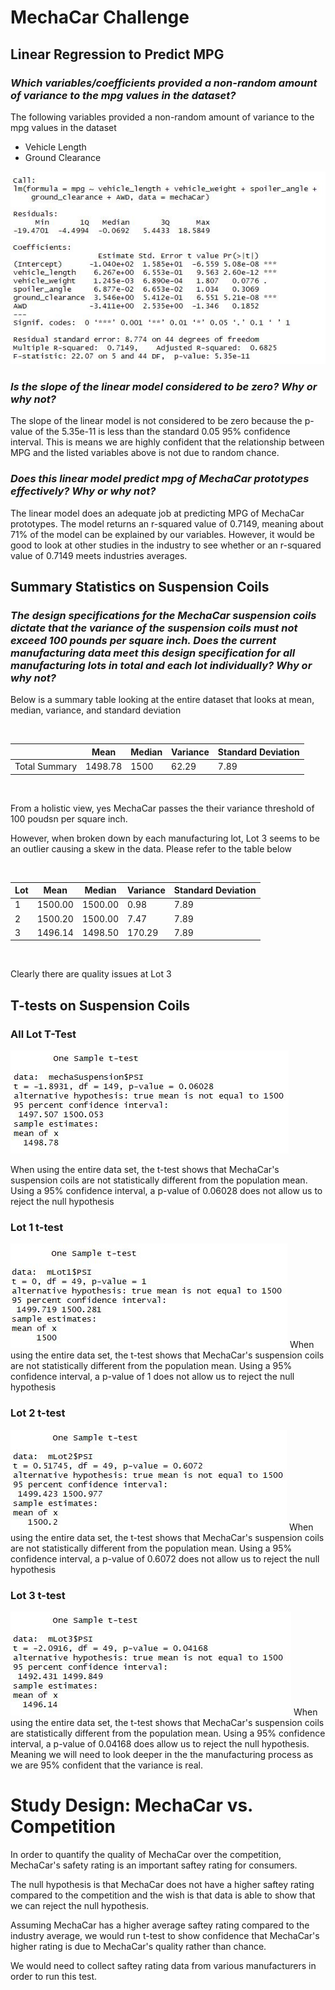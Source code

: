 # MechaCar Challenge 

## Linear Regression to Predict MPG

### *Which variables/coefficients provided a non-random amount of variance to the mpg values in the dataset?*

The following variables provided a non-random amount of variance to the mpg values in the dataset
- Vehicle Length
- Ground Clearance

![linear_regression](resources/summary_linear_regression.jpg)

### *Is the slope of the linear model considered to be zero? Why or why not?*

The slope of the linear model is not considered to be zero because the p-value of the 5.35e-11 is less than the standard 0.05 95% confidence interval. This is means we are highly confident that the relationship between MPG and the listed variables above is not due to random chance.

### *Does this linear model predict mpg of MechaCar prototypes effectively? Why or why not?*

The linear model does an adequate job at predicting MPG of MechaCar prototypes. The model returns an r-squared value of 0.7149, meaning about 71% of the model can be explained by our variables. However, it would be good to look at other studies in the industry to see whether or an r-squared value of 0.7149 meets industries averages. 

## Summary Statistics on Suspension Coils

### *The design specifications for the MechaCar suspension coils dictate that the variance of the suspension coils must not exceed 100 pounds per square inch. Does the current manufacturing data meet this design specification for all manufacturing lots in total and each lot individually? Why or why not?*

Below is a summary table looking at the entire dataset that looks at mean, median, variance, and standard deviation

<br>

|   |Mean|Median|Variance|Standard Deviation|
|---|---|---|---|---|
| Total Summary  |  1498.78 |1500   |62.29   |7.89   |

<br>

From a holistic view, yes MechaCar passes the their variance threshold of 100 poudsn per square inch. 

However, when broken down by each manufacturing lot, Lot 3 seems to be an outlier causing a skew in the data. Please refer to the table below 

<br>

|   Lot|Mean|Median|Variance|Standard Deviation|
|---|---|---|---|---|
| 1  |  1500.00 |1500.00   |0.98   |7.89   |
| 2  |  1500.20 |1500.00  |7.47   |7.89   |
| 3  |  1496.14 |1498.50   |170.29   |7.89   |

<br>

Clearly there are quality issues at Lot 3 

## T-tests on Suspension Coils

### All Lot T-Test
![all_lot_t-test](resources/all_lot_t-test.JPG)

When using the entire data set, the t-test shows that MechaCar's suspension coils are not statistically different from the population mean. Using a 95% confidence interval, a p-value of 0.06028 does not allow us to reject the null hypothesis
<br>

### Lot 1 t-test
![lot1](resources/lot1.JPG)
When using the entire data set, the t-test shows that MechaCar's suspension coils are not statistically different from the population mean. Using a 95% confidence interval, a p-value of 1 does not allow us to reject the null hypothesis
<br>

### Lot 2 t-test
![lot2](resources/lot2.JPG)
When using the entire data set, the t-test shows that MechaCar's suspension coils are not statistically different from the population mean. Using a 95% confidence interval, a p-value of 0.6072 does not allow us to reject the null hypothesis
<br>

### Lot 3 t-test
![lot3](resources/lot3.JPG)
When using the entire data set, the t-test shows that MechaCar's suspension coils are statistically different from the population mean. Using a 95% confidence interval, a p-value of 0.04168 does allow us to reject the null hypothesis. Meaning we will need to look deeper in the the manufacturing process as we are 95% confident that the variance is real. 
<br>

# Study Design: MechaCar vs. Competition

In order to quantify the quality of MechaCar over the competition, MechaCar's safety rating is an important saftey rating for consumers.

The null hypothesis is that MechaCar does not have a higher saftey rating compared to the competition and the wish is that data is able to show that we can reject the null hypothesis. 

Assuming MechaCar has a higher average saftey rating compared to the industry average, we would run t-test to show confidence that MechaCar's higher rating is due to MechaCar's quality rather than chance. 

We would need to collect saftey rating data from various manufacturers in order to run this test. 


